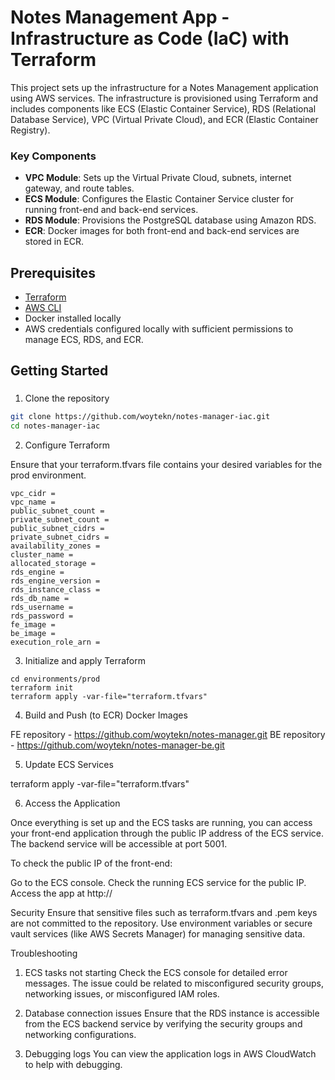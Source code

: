 # Notes Management App - Infrastructure as Code (IaC) with Terraform

This project sets up the infrastructure for a Notes Management application using AWS services. The infrastructure is provisioned using Terraform and includes components like ECS (Elastic Container Service), RDS (Relational Database Service), VPC (Virtual Private Cloud), and ECR (Elastic Container Registry).

### Key Components

- **VPC Module**: Sets up the Virtual Private Cloud, subnets, internet gateway, and route tables.
- **ECS Module**: Configures the Elastic Container Service cluster for running front-end and back-end services.
- **RDS Module**: Provisions the PostgreSQL database using Amazon RDS.
- **ECR**: Docker images for both front-end and back-end services are stored in ECR.

## Prerequisites

- [Terraform](https://www.terraform.io/downloads.html)
- [AWS CLI](https://aws.amazon.com/cli/)
- Docker installed locally
- AWS credentials configured locally with sufficient permissions to manage ECS, RDS, and ECR.

## Getting Started

###

1. Clone the repository

```bash
git clone https://github.com/woytekn/notes-manager-iac.git
cd notes-manager-iac
```

2. Configure Terraform

Ensure that your terraform.tfvars file contains your desired variables for the prod environment.

```
vpc_cidr =
vpc_name =
public_subnet_count =
private_subnet_count =
public_subnet_cidrs =
private_subnet_cidrs =
availability_zones =
cluster_name =
allocated_storage =
rds_engine =
rds_engine_version =
rds_instance_class =
rds_db_name =
rds_username =
rds_password =
fe_image =
be_image =
execution_role_arn =
```

3. Initialize and apply Terraform

```
cd environments/prod
terraform init
terraform apply -var-file="terraform.tfvars"
```

4. Build and Push (to ECR) Docker Images

FE repository - https://github.com/woytekn/notes-manager.git
BE repository - https://github.com/woytekn/notes-manager-be.git

5. Update ECS Services

terraform apply -var-file="terraform.tfvars"

6. Access the Application

Once everything is set up and the ECS tasks are running, you can access your front-end application through the public IP address of the ECS service. The backend service will be accessible at port 5001.

To check the public IP of the front-end:

Go to the ECS console.
Check the running ECS service for the public IP.
Access the app at http://<public-ip>

Security
Ensure that sensitive files such as terraform.tfvars and .pem keys are not committed to the repository.
Use environment variables or secure vault services (like AWS Secrets Manager) for managing sensitive data.

Troubleshooting

1. ECS tasks not starting
   Check the ECS console for detailed error messages. The issue could be related to misconfigured security groups, networking issues, or misconfigured IAM roles.

2. Database connection issues
   Ensure that the RDS instance is accessible from the ECS backend service by verifying the security groups and networking configurations.

3. Debugging logs
   You can view the application logs in AWS CloudWatch to help with debugging.
